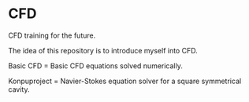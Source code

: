 # CFD
CFD training for the future.

The idea of this repository is to introduce myself into CFD.

Basic CFD = Basic CFD equations solved numerically.

Konpuproject = Navier-Stokes equation solver for a square symmetrical cavity.
